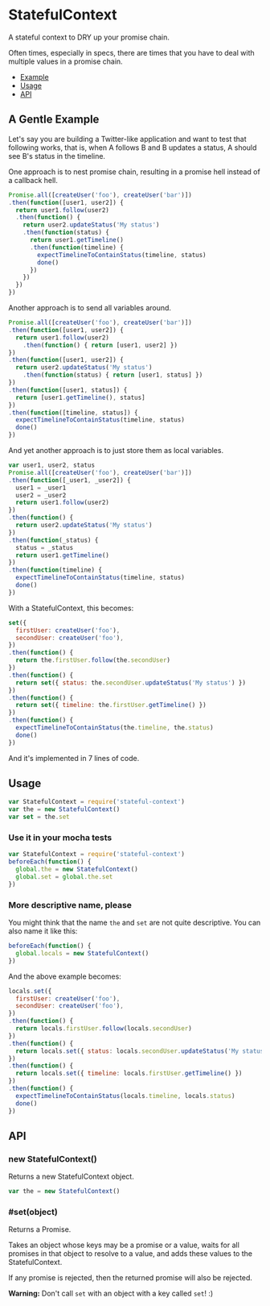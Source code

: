 StatefulContext
===============

A stateful context to DRY up your promise chain.

Often times, especially in specs, there are times that you have to deal with multiple values in a promise chain.

* [Example](#a-gentle-example)
* [Usage](#usage)
* [API](#api)


A Gentle Example
----------------

Let's say you are building a Twitter-like application and want to test that following works, that is, when A follows B and B updates a status, A should see B's status in the timeline.

One approach is to nest promise chain, resulting in a promise hell instead of a callback hell.

```javascript
Promise.all([createUser('foo'), createUser('bar')])
.then(function([user1, user2]) {
  return user1.follow(user2)
  .then(function() {
    return user2.updateStatus('My status')
    .then(function(status) {
      return user1.getTimeline()
      .then(function(timeline) {
        expectTimelineToContainStatus(timeline, status)
        done()
      })
    })
  })
})
```

Another approach is to send all variables around.

```javascript
Promise.all([createUser('foo'), createUser('bar')])
.then(function([user1, user2]) {
  return user1.follow(user2)
    .then(function() { return [user1, user2] })
})
.then(function([user1, user2]) {
  return user2.updateStatus('My status')
    .then(function(status) { return [user1, status] })
})
.then(function([user1, status]) {
  return [user1.getTimeline(), status]
})
.then(function([timeline, status]) {
  expectTimelineToContainStatus(timeline, status)
  done()
})
```


And yet another approach is to just store them as local variables.

```javascript
var user1, user2, status
Promise.all([createUser('foo'), createUser('bar')])
.then(function([_user1, _user2]) {
  user1 = _user1
  user2 = _user2
  return user1.follow(user2)
})
.then(function() {
  return user2.updateStatus('My status')
})
.then(function(_status) {
  status = _status
  return user1.getTimeline()
})
.then(function(timeline) {
  expectTimelineToContainStatus(timeline, status)
  done()
})
```

With a StatefulContext, this becomes:

```javascript
set({
  firstUser: createUser('foo'),
  secondUser: createUser('foo'),
})
.then(function() {
  return the.firstUser.follow(the.secondUser)
})
.then(function() {
  return set({ status: the.secondUser.updateStatus('My status') })
})
.then(function() {
  return set({ timeline: the.firstUser.getTimeline() })
})
.then(function() {
  expectTimelineToContainStatus(the.timeline, the.status)
  done()
})
```

And it's implemented in 7 lines of code.


Usage
-----

```javascript
var StatefulContext = require('stateful-context')
var the = new StatefulContext()
var set = the.set
```

### Use it in your mocha tests

```javascript
var StatefulContext = require('stateful-context')
beforeEach(function() {
  global.the = new StatefulContext()
  global.set = global.the.set
})
```

### More descriptive name, please

You might think that the name `the` and `set` are not quite descriptive.
You can also name it like this:

```javascript
beforeEach(function() {
  global.locals = new StatefulContext()
})
```

And the above example becomes:

```javascript
locals.set({
  firstUser: createUser('foo'),
  secondUser: createUser('foo'),
})
.then(function() {
  return locals.firstUser.follow(locals.secondUser)
})
.then(function() {
  return locals.set({ status: locals.secondUser.updateStatus('My status') })
})
.then(function() {
  return locals.set({ timeline: locals.firstUser.getTimeline() })
})
.then(function() {
  expectTimelineToContainStatus(locals.timeline, locals.status)
  done()
})
```


API
---

### new StatefulContext()

Returns a new StatefulContext object.

```javascript
var the = new StatefulContext()
```


### \#set(object)

Returns a Promise.

Takes an object whose keys may be a promise or a value,
waits for all promises in that object to resolve to a value,
and adds these values to the StatefulContext.

If any promise is rejected, then the returned promise will also be rejected.

__Warning:__ Don't call `set` with an object with a key called `set`! :)







